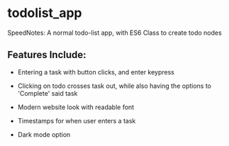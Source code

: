 # todolist_app
SpeedNotes: A normal todo-list app, with ES6 Class to create todo nodes

## Features Include:

* Entering a task with button clicks, and enter keypress

* Clicking on todo crosses task out, while also having the options to 'Complete' said task

* Modern website look with readable font

* Timestamps for when user enters a task

* Dark mode option
